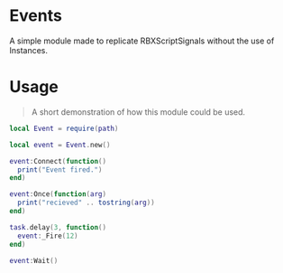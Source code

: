 # Events
A simple module made to replicate RBXScriptSignals without the use of Instances.

# Usage
> A short demonstration of how this module could be used.
```lua
local Event = require(path)

local event = Event.new()

event:Connect(function()
  print("Event fired.")
end)

event:Once(function(arg)
  print("recieved" .. tostring(arg))
end)

task.delay(3, function()
  event:_Fire(12)
end)

event:Wait()
```
